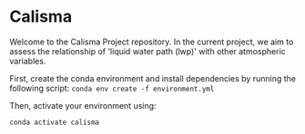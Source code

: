 # Calisma

Welcome to the Calisma Project repository. 
In the current project, we aim to assess the relationship of 'liquid water path (lwp)' with other atmospheric variables.


First, create the conda environment and install dependencies by running the following script:
`conda env create -f environment.yml` 

Then, activate your environment using:

`conda activate calisma`
